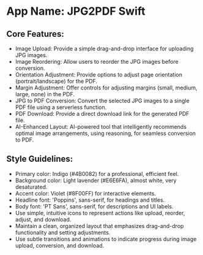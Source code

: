 # **App Name**: JPG2PDF Swift

## Core Features:

- Image Upload: Provide a simple drag-and-drop interface for uploading JPG images.
- Image Reordering: Allow users to reorder the JPG images before conversion.
- Orientation Adjustment: Provide options to adjust page orientation (portrait/landscape) for the PDF.
- Margin Adjustment: Offer controls for adjusting margins (small, medium, large, none) in the PDF.
- JPG to PDF Conversion: Convert the selected JPG images to a single PDF file using a serverless function.
- PDF Download: Provide a direct download link for the generated PDF file.
- AI-Enhanced Layout: AI-powered tool that intelligently recommends optimal image arrangements, using reasoning, for seamless conversion to PDF.

## Style Guidelines:

- Primary color: Indigo (#4B0082) for a professional, efficient feel.
- Background color: Light lavender (#E6E6FA), almost white, very desaturated.
- Accent color: Violet (#8F00FF) for interactive elements.
- Headline font: 'Poppins', sans-serif, for headings and titles.
- Body font: 'PT Sans', sans-serif, for descriptions and UI labels.
- Use simple, intuitive icons to represent actions like upload, reorder, adjust, and download.
- Maintain a clean, organized layout that emphasizes drag-and-drop functionality and setting adjustments.
- Use subtle transitions and animations to indicate progress during image upload, conversion, and download.